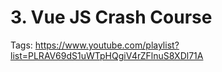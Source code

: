 # 3. Vue JS Crash Course

Tags: https://www.youtube.com/playlist?list=PLRAV69dS1uWTpHQgiV4rZFlnuS8XDl71A